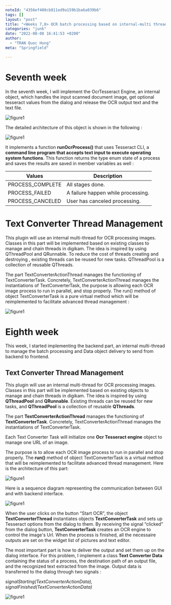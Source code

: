 ```yaml
---
noteId: "4356ef400cb811ed9a159b1ba6a039b6"
tags: []
layout: "post"
title: "<Weeks 7,8> OCR batch processing based on internal-multi threading"
categories: "junk"
date: "2022-08-08 16:41:53 +0200"
author:
  - "TRAN Quoc Hung"
meta: "Springfield"

---
```


# Seventh week

In the seventh week, I will implement the OcrTesseract Engine, an internal object, which handles the input scanned document image, get optional tesseract values from the dialog and release the OCR output text and the text file. 

![figure1](https://github.com/quochungtran/quochungtran.github.io/blob/master/image_blog/week7-8%20%20/ocrEngine.png?raw=true)

The detailed architecture of this object is shown in the following : 

![figure1](https://github.com/quochungtran/quochungtran.github.io/blob/master/image_blog/week7-8%20%20/ocrEngineUML.png?raw=true)



It implements a function **runOcrProcess()** that uses Tesseract CLI, a **command line program that accepts text input to execute operating system functions**. This function returns the type enum state of a process and saves the results are saved in member variables as well :

| Values           | Description                             |
| ---------------- | ----------------------------------------|
| PROCESS_COMPLETE | All stages done.                        |
| PROCESS_FAILED   | A failure happen while processing.      |
| PROCESS_CANCELED | User has canceled processing.           |


# **Text Converter Thread Management**

This plugin will use an internal multi-thread for OCR processing images. Classes in this part will be implemented based on existing classes to manage and chain threads in digikam. The idea is inspired by using QThreadPool and QRunnable. To reduce the cost of threads creating and destroying , existing threads can be reused for new tasks. QThreadPool is a collection of reusable QThreads. 

The part TextConverterActionThread  manages the functioning of TextConverterTask. Concretely,  TextConverterActionThread  manages the instantiations of TextConverterTask, the purpose is allowing each OCR image process to run in parallel, and stop properly.  The run() method of object TextConverterTask is a pure virtual method which will be reimplemented to facilitate advanced thread management :

![figure1](https://github.com/quochungtran/quochungtran.github.io/blob/master/image_blog/week7-8%20%20/text_edit.png?raw=true)


# **Eighth week**

This week, I started implementing the backend part, an internal multi-thread to manage the batch processing and Data object delivery to send from backend to frontend.

## **Text Converter Thread Management**


This plugin will use an internal multi-thread for OCR processing images. Classes in this part will be implemented based on existing objects to manage and chain threads in digikam. The idea is inspired by using **QThreadPool** and **QRunnable**. Existing threads can be reused for new tasks, and **QThreadPool** is a collection of reusable **QThreads**. 

The part **TextConverterActionThread**  manages the functioning of **TextConverterTask**. Concretely,  TextConverterActionThread manages the instantiations of TextConverterTask. 

Each Text Converter Task will initialize one **Ocr Tesseract engine** object to manage one URL of an image.  

The purpose is to allow each OCR image process to run in parallel and stop properly.  The **run()** method of object TextConverterTask is a virtual method that will be reimplemented to facilitate advanced thread management. Here is the architecture of  this part:

![figure1](https://github.com/quochungtran/quochungtran.github.io/blob/master/image_blog/week7-8%20%20/thread_UML.png?raw=true)

Here is a sequence diagram representing the communication between GUI and with backend interface. 

![figure1](https://github.com/quochungtran/quochungtran.github.io/blob/master/image_blog/week7-8%20%20/diagram_sequence.png?raw=true)


When the user clicks on the button “Start OCR”,  the object **TextConverterThread** instantiates objects **TextConverterTask** and sets up Tesseract options from the dialog to them. By receiving the signal “clicked” from the dialog button, **TextConverterTask** creates an OCR engine to control the image's Url. When the process is finished, all the necessaire outputs are set on the widget list of pictures and text editor.  

The most important part is how to deliver the output and set them up on the dialog interface. For this problem, I implement a class **Text Converter Data** containing the status of a process, the destination path of an output file, and the recognized text extracted from the image. Output data is transferred to the dialog through two signals :

_signalStarting(TextConverterActionData), signalFinished(TextConverterActionData)_ 

![figure1](https://github.com/quochungtran/quochungtran.github.io/blob/master/image_blog/week7-8%20%20/connect.png?raw=true)
